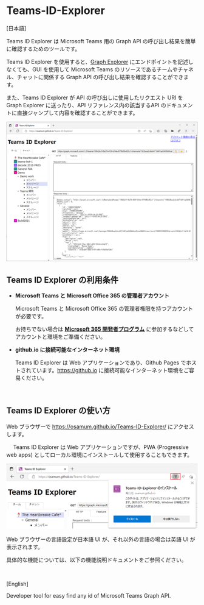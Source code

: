 # Teams-ID-Explorer

\[日本語\]

Teams ID Explorer は Microsoft Teams 用の Graph API の呼び出し結果を簡単に確認するためのツールです。

Teams ID Explorer を使用すると、[Graph Explorer](https://developer.microsoft.com/ja-jp/graph/graph-explorer) にエンドポイントを記述しなくても、GUI を使用して Microsoft Teams のリソースであるチームやチャネル、チャットに関係する Graph API の呼び出し結果を確認することができます。

また、Teams ID Explorer が API の呼び出しに使用したリクエスト URI を Graph Explorer に送ったり、API リファレンス内の該当するAPI のドキュメントに直接ジャンプして内容を確認することができます。

<img src="images/temsIDX_jp.png" width="700">

<br >

## Teams ID Explorer の利用条件

* **Microsoft Teams と Microsoft Office 365 の管理者アカウント**

    Microsoft Teams と Microsoft Office 365 の管理者権限を持つアカウントが必要です。

    お持ちでない場合は [**Microsoft 365 開発者プログラム**](https://developer.microsoft.com/ja-JP/microsoft-365/dev-program) に参加するなどしてアカウントと環境をご準備ください。


* **github.io に接続可能なインターネット環境**

    Teams ID Explorer は Web アプリケーションであり、Github Pages でホストされています。https://github.io に接続可能なインターネット環境をご容易ください。


<br >

## Teams ID Explorer の使い方

Web ブラウザーで https://osamum.github.io/Teams-ID-Explorer/ にアクセスします。

　
Teams ID Explorer は Web アプリケーションですが、PWA (Progressive web apps) としてローカル環境にインストールして使用することもできます。

<img src="images/pwa-jp.png" width="700">

Web ブラウザーの言語設定が日本語 UI が、それ以外の言語の場合は英語 UI が表示されます。

具体的な機能については、以下の機能説明ドキュメントをご参照ください。




<br >

\[English\]




Developer tool for easy find any id of Microsoft Teams Graph API.
